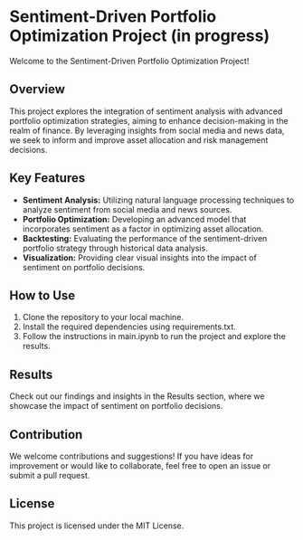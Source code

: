 # Sentiment-Driven Portfolio Optimization Project (in progress)

Welcome to the Sentiment-Driven Portfolio Optimization Project!

## Overview

This project explores the integration of sentiment analysis with advanced portfolio optimization strategies, aiming to enhance decision-making in the realm of finance. By leveraging insights from social media and news data, we seek to inform and improve asset allocation and risk management decisions.

## Key Features

- **Sentiment Analysis:** Utilizing natural language processing techniques to analyze sentiment from social media and news sources.
- **Portfolio Optimization:** Developing an advanced model that incorporates sentiment as a factor in optimizing asset allocation.
- **Backtesting:** Evaluating the performance of the sentiment-driven portfolio strategy through historical data analysis.
- **Visualization:** Providing clear visual insights into the impact of sentiment on portfolio decisions.

## How to Use

1. Clone the repository to your local machine.
2. Install the required dependencies using requirements.txt.
3. Follow the instructions in main.ipynb to run the project and explore the results.

## Results

Check out our findings and insights in the Results section, where we showcase the impact of sentiment on portfolio decisions.

## Contribution

We welcome contributions and suggestions! If you have ideas for improvement or would like to collaborate, feel free to open an issue or submit a pull request.

## License

This project is licensed under the MIT License.
